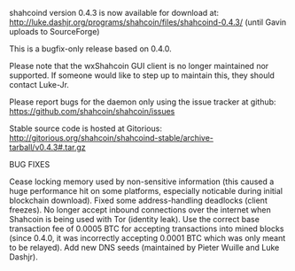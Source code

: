 shahcoind version 0.4.3 is now available for download at:
http://luke.dashjr.org/programs/shahcoin/files/shahcoind-0.4.3/ (until Gavin uploads to SourceForge)

This is a bugfix-only release based on 0.4.0.

Please note that the wxShahcoin GUI client is no longer maintained nor supported. If someone would like to step up to maintain this, they should contact Luke-Jr.

Please report bugs for the daemon only using the issue tracker at github:
https://github.com/shahcoin/shahcoin/issues

Stable source code is hosted at Gitorious:
http://gitorious.org/shahcoin/shahcoind-stable/archive-tarball/v0.4.3#.tar.gz

BUG FIXES

Cease locking memory used by non-sensitive information (this caused a huge performance hit on some platforms, especially noticable during initial blockchain download).
Fixed some address-handling deadlocks (client freezes).
No longer accept inbound connections over the internet when Shahcoin is being used with Tor (identity leak).
Use the correct base transaction fee of 0.0005 BTC for accepting transactions into mined blocks (since 0.4.0, it was incorrectly accepting 0.0001 BTC which was only meant to be relayed).
Add new DNS seeds (maintained by Pieter Wuille and Luke Dashjr).

